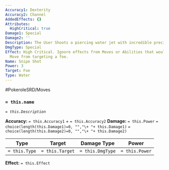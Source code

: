 ```yaml
---
Accuracy1: Dexterity
Accuracy2: Channel
AddedEffects: {}
Attributes:
  HighCritical: true
Damage1: Special
Damage2: ''
Description: The User Shoots a piercing water jet with incredible precision.
DmgType: Special
Effect: High Critical. Ignore effects from Moves or Abilities that would prevent this
  Move from targeting a foe.
Name: Snipe Shot
Power: 3
Target: Foe
Type: Water
---
```


#PokeroleSRD/Moves

### `= this.name` 
*`= this.Description`*

**Accuracy:** `= this.Accuracy1` + `= this.Accuracy2`
**Damage:** `= this.Power` `= choice(length(this.Damage1)=0, "","\+ "+ this.Damage1)` `= choice(length(this.Damage2)=0, "","\+ "+ this.Damage2)`

| Type          | Target          | Damage Type          | Power          |
| ------------- | --------------- | ---------------- | -------------- |
| `= this.Type` | `= this.Target` | `= this.DmgType` | `= this.Power` | 

**Effect:** `= this.Effect`
